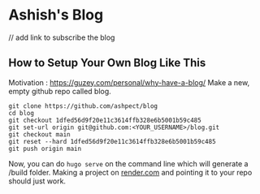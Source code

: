 # Ashish's Blog

// add link to subscribe the blog

## How to Setup Your Own Blog Like This

Motivation : https://guzey.com/personal/why-have-a-blog/
Make a new, empty github repo called blog.

```
git clone https://github.com/ashpect/blog
cd blog
git checkout 1dfed56d9f20e11c3614ffb328e6b5001b59c485
git set-url origin git@github.com:<YOUR_USERNAME>/blog.git
git checkout main
git reset --hard 1dfed56d9f20e11c3614ffb328e6b5001b59c485
git push origin main
```

Now, you can do `hugo serve` on the command line which will generate a /build folder. Making a project on [render.com](https://render.com) and pointing it to your repo should just work.
